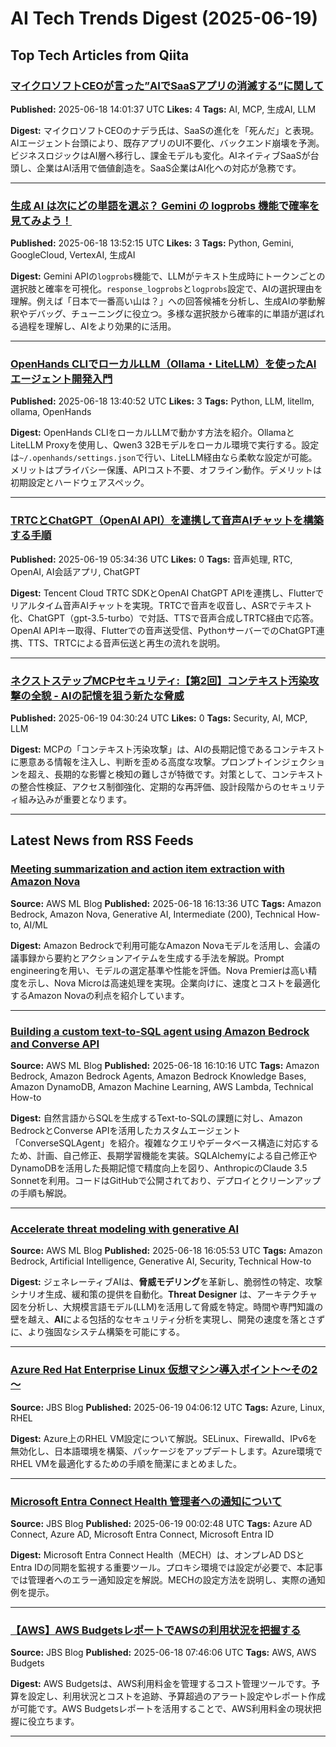 # AI Tech Trends Digest (2025-06-19)


## Top Tech Articles from Qiita


### [マイクロソフトCEOが言った”AIでSaaSアプリの消滅する”に関して](https://qiita.com/QueryPie/items/6c20485284f22a35ef73)
**Published:** 2025-06-18 14:01:37 UTC
**Likes:** 4
**Tags:** AI, MCP, 生成AI, LLM

**Digest:**
マイクロソフトCEOのナデラ氏は、SaaSの進化を「死んだ」と表現。AIエージェント台頭により、既存アプリのUI不要化、バックエンド崩壊を予測。ビジネスロジックはAI層へ移行し、課金モデルも変化。AIネイティブSaaSが台頭し、企業はAI活用で価値創造を。SaaS企業はAI化への対応が急務です。

---

### [生成 AI は次にどの単語を選ぶ？ Gemini の logprobs 機能で確率を見てみよう！](https://qiita.com/te_yama/items/2fddfbf0a4078e7911c0)
**Published:** 2025-06-18 13:52:15 UTC
**Likes:** 3
**Tags:** Python, Gemini, GoogleCloud, VertexAI, 生成AI

**Digest:**
Gemini APIの`logprobs`機能で、LLMがテキスト生成時にトークンごとの選択肢と確率を可視化。`response_logprobs`と`logprobs`設定で、AIの選択理由を理解。例えば「日本で一番高い山は？」への回答候補を分析し、生成AIの挙動解釈やデバッグ、チューニングに役立つ。多様な選択肢から確率的に単語が選ばれる過程を理解し、AIをより効果的に活用。

---

### [OpenHands CLIでローカルLLM（Ollama・LiteLLM）を使ったAIエージェント開発入門](https://qiita.com/nokonoko_1203/items/7cbdb5d5e82b3c0a4f41)
**Published:** 2025-06-18 13:40:52 UTC
**Likes:** 3
**Tags:** Python, LLM, litellm, ollama, OpenHands

**Digest:**
OpenHands CLIをローカルLLMで動かす方法を紹介。OllamaとLiteLLM Proxyを使用し、Qwen3 32Bモデルをローカル環境で実行する。設定は`~/.openhands/settings.json`で行い、LiteLLM経由なら柔軟な設定が可能。メリットはプライバシー保護、APIコスト不要、オフライン動作。デメリットは初期設定とハードウェアスペック。

---

### [TRTCとChatGPT（OpenAI API）を連携して音声AIチャットを構築する手順](https://qiita.com/lbddk4/items/99322d5bff097ae1cec5)
**Published:** 2025-06-19 05:34:36 UTC
**Likes:** 0
**Tags:** 音声処理, RTC, OpenAI, AI会話アプリ, ChatGPT

**Digest:**
Tencent Cloud TRTC SDKとOpenAI ChatGPT APIを連携し、Flutterでリアルタイム音声AIチャットを実現。TRTCで音声を収音し、ASRでテキスト化、ChatGPT（gpt-3.5-turbo）で対話、TTSで音声合成しTRTC経由で応答。OpenAI APIキー取得、Flutterでの音声送受信、PythonサーバーでのChatGPT連携、TTS、TRTCによる音声伝送と再生の流れを説明。

---

### [ネクストステップMCPセキュリティ:【第2回】コンテキスト汚染攻撃の全貌 - AIの記憶を狙う新たな脅威](https://qiita.com/QueryPie/items/dfac5ef56314d8a0ff38)
**Published:** 2025-06-19 04:30:24 UTC
**Likes:** 0
**Tags:** Security, AI, MCP, LLM

**Digest:**
MCPの「コンテキスト汚染攻撃」は、AIの長期記憶であるコンテキストに悪意ある情報を注入し、判断を歪める高度な攻撃。プロンプトインジェクションを超え、長期的な影響と検知の難しさが特徴です。対策として、コンテキストの整合性検証、アクセス制御強化、定期的な再評価、設計段階からのセキュリティ組み込みが重要となります。

---

## Latest News from RSS Feeds


### [Meeting summarization and action item extraction with Amazon Nova](https://aws.amazon.com/blogs/machine-learning/meeting-summarization-and-action-item-extraction-with-amazon-nova/)
**Source:** AWS ML Blog
**Published:** 2025-06-18 16:13:36 UTC
**Tags:** Amazon Bedrock, Amazon Nova, Generative AI, Intermediate (200), Technical How-to, AI/ML

**Digest:**
Amazon Bedrockで利用可能なAmazon Novaモデルを活用し、会議の議事録から要約とアクションアイテムを生成する手法を解説。Prompt engineeringを用い、モデルの選定基準や性能を評価。Nova Premierは高い精度を示し、Nova Microは高速処理を実現。企業向けに、速度とコストを最適化するAmazon Novaの利点を紹介しています。

---

### [Building a custom text-to-SQL agent using Amazon Bedrock and Converse API](https://aws.amazon.com/blogs/machine-learning/building-a-custom-text-to-sql-agent-using-amazon-bedrock-and-converse-api/)
**Source:** AWS ML Blog
**Published:** 2025-06-18 16:10:16 UTC
**Tags:** Amazon Bedrock, Amazon Bedrock Agents, Amazon Bedrock Knowledge Bases, Amazon DynamoDB, Amazon Machine Learning, AWS Lambda, Technical How-to

**Digest:**
自然言語からSQLを生成するText-to-SQLの課題に対し、Amazon BedrockとConverse APIを活用したカスタムエージェント「ConverseSQLAgent」を紹介。複雑なクエリやデータベース構造に対応するため、計画、自己修正、長期学習機能を実装。SQLAlchemyによる自己修正やDynamoDBを活用した長期記憶で精度向上を図り、AnthropicのClaude 3.5 Sonnetを利用。コードはGitHubで公開されており、デプロイとクリーンアップの手順も解説。

---

### [Accelerate threat modeling with generative AI](https://aws.amazon.com/blogs/machine-learning/accelerate-threat-modeling-with-generative-ai/)
**Source:** AWS ML Blog
**Published:** 2025-06-18 16:05:53 UTC
**Tags:** Amazon Bedrock, Artificial Intelligence, Generative AI, Security, Technical How-to

**Digest:**
ジェネレーティブAIは、**脅威モデリング**を革新し、脆弱性の特定、攻撃シナリオ生成、緩和策の提供を自動化。**Threat Designer** は、アーキテクチャ図を分析し、大規模言語モデル(LLM)を活用して脅威を特定。時間や専門知識の壁を越え、**AI**による包括的なセキュリティ分析を実現し、開発の速度を落とさずに、より強固なシステム構築を可能にする。

---

### [Azure Red Hat Enterprise Linux 仮想マシン導入ポイント～その2～](https://blog.jbs.co.jp/entry/2025/06/19/130612)
**Source:** JBS Blog
**Published:** 2025-06-19 04:06:12 UTC
**Tags:** Azure, Linux, RHEL

**Digest:**
Azure上のRHEL VM設定について解説。SELinux、Firewalld、IPv6を無効化し、日本語環境を構築、パッケージをアップデートします。Azure環境でRHEL VMを最適化するための手順を簡潔にまとめました。

---

### [Microsoft Entra Connect Health 管理者への通知について](https://blog.jbs.co.jp/entry/2025/06/19/090248)
**Source:** JBS Blog
**Published:** 2025-06-19 00:02:48 UTC
**Tags:** Azure AD Connect, Azure AD, Microsoft Entra Connect, Microsoft Entra ID

**Digest:**
Microsoft Entra Connect Health（MECH）は、オンプレAD DSとEntra IDの同期を監視する重要ツール。プロキシ環境では設定が必要で、本記事では管理者へのエラー通知設定を解説。MECHの設定方法を説明し、実際の通知例を提示。

---

### [【AWS】AWS BudgetsレポートでAWSの利用状況を把握する](https://blog.jbs.co.jp/entry/2025/06/18/164606)
**Source:** JBS Blog
**Published:** 2025-06-18 07:46:06 UTC
**Tags:** AWS, AWS Budgets

**Digest:**
AWS Budgetsは、AWS利用料金を管理するコスト管理ツールです。予算を設定し、利用状況とコストを追跡、予算超過のアラート設定やレポート作成が可能です。AWS Budgetsレポートを活用することで、AWS利用料金の現状把握に役立ちます。

---